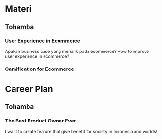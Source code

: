 # Materi
## Tohamba

### User Experience in Ecommerce
Apakah business case yang menarik pada ecommerce?
How to improve user experience in ecommerce?

### Gamification for Ecommerce

# Career Plan
## Tohamba

### The Best Product Owner Ever 
I want to create feature that give benefit for society in Indonesia and worlds!
